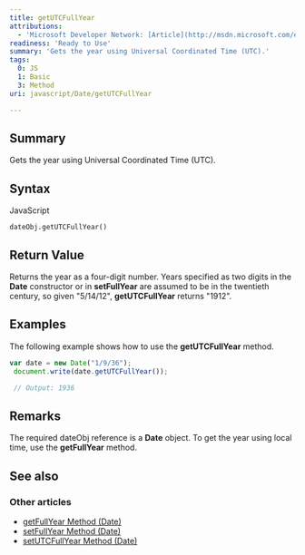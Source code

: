 ```yaml
---
title: getUTCFullYear
attributions:
  - 'Microsoft Developer Network: [Article](http://msdn.microsoft.com/en-us/library/ie/47f8w843(v=vs.94).aspx)'
readiness: 'Ready to Use'
summary: 'Gets the year using Universal Coordinated Time (UTC).'
tags:
  0: JS
  1: Basic
  3: Method
uri: javascript/Date/getUTCFullYear

---
```

## <span>Summary</span>

Gets the year using Universal Coordinated Time (UTC).

## <span>Syntax</span>

<span class="language">JavaScript</span>

    dateObj.getUTCFullYear()

## <span>Return Value</span>

Returns the year as a four-digit number. Years specified as two digits in the **Date** constructor or in **setFullYear** are assumed to be in the twentieth century, so given "5/14/12", **getUTCFullYear** returns "1912".

## <span>Examples</span>

The following example shows how to use the **getUTCFullYear** method.

``` js
var date = new Date("1/9/36");
 document.write(date.getUTCFullYear());

 // Output: 1936
```

## <span>Remarks</span>

The required dateObj reference is a **Date** object. To get the year using local time, use the **getFullYear** method.

## <span>See also</span>

### <span>Other articles</span>

-   [getFullYear Method (Date)](/javascript/Date/getFullYear)
-   [setFullYear Method (Date)](/javascript/Date/setFullYear)
-   [setUTCFullYear Method (Date)](/javascript/Date/setUTCFullYear)

